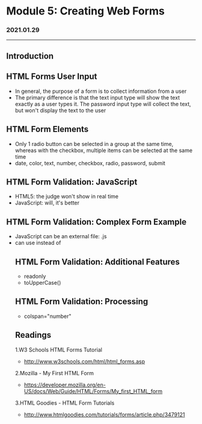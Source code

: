 # Module 5: Creating Web Forms
### 2021.01.29
***
## Introduction

## HTML Forms User Input
- In general, the purpose of a form is to collect information from a user
- The primary difference is that the text input type will show the text exactly as a user types it. The password input type will collect the text, but won't display the text to the user

## HTML Form Elements
- Only 1 radio button can be selected in a group at the same time, whereas with the checkbox, multiple items can be selected at the same time
- date, color, text, number, checkbox, radio, password, submit

## HTML Form Validation: JavaScript
- HTML5: the judge won't show in real time
- JavaScript: will, it's better

## HTML Form Validation: Complex Form Example
- JavaScript can be an external file: .js
- can use <table> instead of <form>

## HTML Form Validation: Additional Features
- readonly
- toUpperCase()

## HTML Form Validation: Processing
- colspan="number"

## Readings
1.W3 Schools HTML Forms Tutorial
- http://www.w3schools.com/html/html_forms.asp

2.Mozilla - My First HTML Form
- https://developer.mozilla.org/en-US/docs/Web/Guide/HTML/Forms/My_first_HTML_form

3.HTML Goodies - HTML Form Tutorials
- http://www.htmlgoodies.com/tutorials/forms/article.php/3479121
